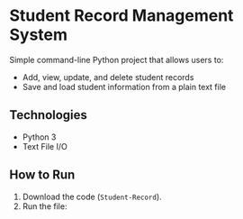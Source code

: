
# Student Record Management System

Simple command-line Python project that allows users to:
- Add, view, update, and delete student records
- Save and load student information from a plain text file

## Technologies
- Python 3
- Text File I/O

## How to Run
1. Download the code (`Student-Record`).
2. Run the file:

